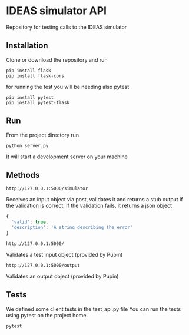 # IDEAS simulator API
Repository for testing calls to the IDEAS simulator

## Installation
Clone or download the repository and run 

    pip install flask
    pip install flask-cors

for running the test you will be needing also pytest

    pip install pytest
    pip install pytest-flask

## Run
From the project directory run 

    python server.py

It will start a development server on your machine

## Methods
    http://127.0.0.1:5000/simulator
Receives an input object via post, validates it and returns 
a stub output if the validation is correct. If the validation 
fails, it returns a json object

```javascript
{
  'valid': true,
  'description': 'A string describing the error'
}
```

    http://127.0.0.1:5000/ 
Validates a test input object (provided by Pupin)

    http://127.0.0.1:5000/output
Validates an output object (provided by Pupin)

## Tests
We defined some client tests in the test_api.py file
You can run the tests using pytest on the project home. 

    pytest

